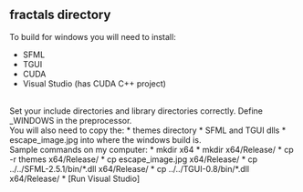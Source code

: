 ## fractals directory
To build for windows you will need to install:
* SFML
* TGUI
* CUDA
* Visual Studio (has CUDA C++ project)
<br>
Set your include directories and library directories correctly.
Define _WINDOWS in the preprocessor.
<br>
You will also need to copy the:
* themes directory
* SFML and TGUI dlls
* escape_image.jpg
into where the windows build is.
<br>
Sample commands on my computer:
* mkdir x64
* mkdir x64/Release/
* cp -r themes x64/Release/
* cp escape_image.jpg x64/Release/
* cp ../../SFML-2.5.1/bin/*.dll x64/Release/
* cp ../../TGUI-0.8/bin/*.dll x64/Release/
* [Run Visual Studio]
